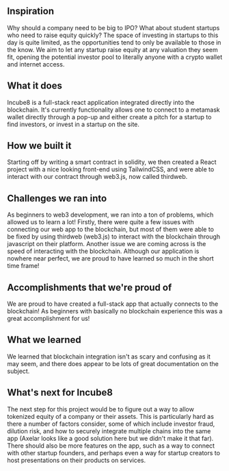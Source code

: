 ## Inspiration
Why should a company need to be big to IPO? What about student startups who need to raise equity quickly? The space of investing in startups to this day is quite limited, as the opportunities tend to only be available to those in the know. We aim to let any startup raise equity at any valuation they seem fit, opening the potential investor pool to literally anyone with a crypto wallet and internet access. 
## What it does
Incube8 is a full-stack react application integrated directly into the blockchain. It's currently functionality allows one to connect to a metamask wallet directly through a pop-up and either create a pitch for a startup to find investors, or invest in a startup on the site. 
## How we built it
Starting off by writing a smart contract in solidity, we then created a React project with a nice looking front-end using TailwindCSS, and were able to interact with our contract through web3.js, now called thirdweb. 
## Challenges we ran into
As beginners to web3 development, we ran into a ton of problems, which allowed us to learn a lot! Firstly, there were quite a few issues with connecting our web app to the blockchain, but most of them were able to be fixed by using thirdweb (web3.js) to interact with the blockchain through javascript on their platform. Another issue we are coming across is the speed of interacting with the blockchain. Although our application is nowhere near perfect, we are proud to have learned so much in the short time frame!
## Accomplishments that we're proud of
We are proud to have created a full-stack app that actually connects to the blockchain! As beginners with basically no blockchain experience this was a great accomplishment for us!
## What we learned
We learned that blockchain integration isn't as scary and confusing as it may seem, and there does appear to be lots of great documentation on the subject.
## What's next for Incube8
The next step for this project would be to figure out a way to allow tokenized equity of a company or their assets. This is particularly hard as there a number of factors consider, some of which include investor fraud, dilution risk, and how to securely integrate multiple chains into the same app (Axelar looks like a good solution here but we didn't make it that far). There should also be more features on the app, such as a way to connect with other startup founders, and perhaps even a way for startup creators to host presentations on their products on services. 
